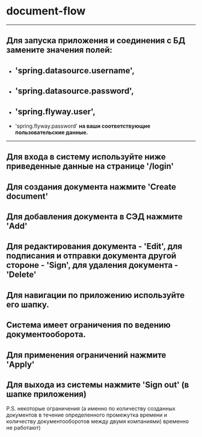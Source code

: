 # document-flow
---
Для запуска приложения и соединения с БД замените значения полей:
---
* 'spring.datasource.username',
  ---
* 'spring.datasource.password',
  ---
* 'spring.flyway.user',
  ---
* 'spring.flyway.password' **на ваши соответствующие пользовательские данные.**
---
Для входа в систему используйте ниже приведенные данные на странице '/login'
---
Для создания документа нажмите 'Create document'
---
Для добавления документа в СЭД нажмите 'Add'
---
Для редактирования документа - 'Edit', для подписания и отправки документа другой стороне - 'Sign', для удаления документа - 'Delete'
---
Для навигации по приложению используйте его шапку.
---
Система имеет ограничения по ведению документооборота.
---
Для применения ограничений нажмите 'Apply'
---
Для выхода из системы нажмите 'Sign out' (в шапке приложения)
---
P.S. некоторые ограничения (а именно по количеству созданных документов в течение определенного промежутка времени и количеству документооборотов между двумя компаниями) временно не работают)
